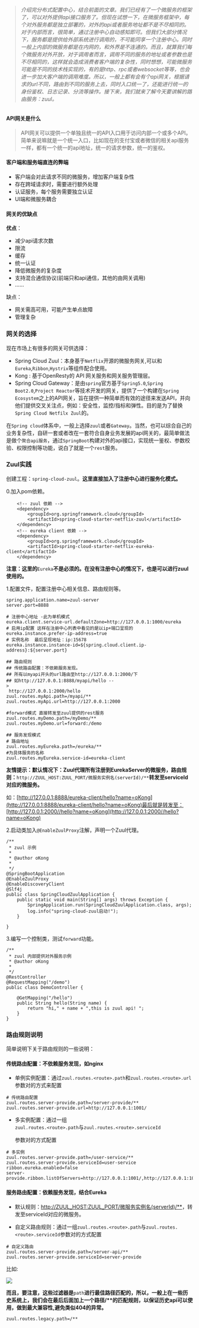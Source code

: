 > ###### 介绍完分布式配置中心，结合前面的文章。我们已经有了一个微服务的框架了，可以对外提供api接口服务了。但现在试想一下，在微服务框架中，每个对外服务都是独立部署的，对外的api或者服务地址都不是不尽相同的。对于内部而言，很简单，通过注册中心自动感知即可。但我们大部分情况下，服务都是提供给外部系统进行调用的，不可能同享一个注册中心。同时一般上内部的微服务都是在内网的，和外界是不连通的。而且，就算我们每个微服务对外开放，对于调用者而言，调用不同的服务的地址或者参数也是不尽相同的，这样就会造成消费者客户端的复杂性，同时想想，可能微服务可能是不同的技术栈实现的，有的是http、rpc或者websocket等等，也会进一步加大客户端的调用难度。所以，一般上都有会有个api网关，根据请求的url不同，路由到不同的服务上去，同时入口统一了，还能进行统一的身份鉴权、日志记录、分流等操作。接下来，我们就来了解今天要讲解的路由服务：zuul。

#### API网关是什么

> API网关可以提供一个单独且统一的API入口用于访问内部一个或多个API。简单来说嘛就是一个统一入口，比如现在的支付宝或者微信的相关api服务一样，都有一个统一的api地址，统一的请求参数，统一的鉴权。

#### 客户端和服务端直连的弊端

* 客户端会对此请求不同的微服务，增加客户端复杂性
* 存在跨域请求时，需要进行额外处理
* 认证服务，每个服务需要独立认证
* UI端和微服务耦合

#### 网关的优缺点

**优点**：

* 减少api请求次数
* 限流
* 缓存
* 统一认证
* 降低微服务的复杂度
* 支持混合通信协议\(前端只和api通信，其他的由网关调用\)
* ……

缺点：

* 网关需高可用，可能产生单点故障
* 管理复杂

### 网关的选择

现在市场上有很多的网关可供选择：

* Spring Cloud Zuul：本身基于`Netflix`开源的微服务网关,可以和`Eureka`,`Ribbon`,`Hystrix`等组件配合使用。
* Kong : 基于OpenResty的 API 网关服务和网关服务管理层。
* Spring Cloud Gateway：是由`spring`官方基于`Spring5.0`,`Spring Boot2.0`,`Project Reactor`等技术开发的网关，提供了一个构建在`Spring Ecosystem`之上的API网关，旨在提供一种简单而有效的途径来发送API，并向他们提供交叉关注点，例如：安全性，监控/指标和弹性。目的是为了替换`Spring Cloud Netfilx Zuul`的。

在`Spring cloud`体系中，一般上选择`zuul`或者`Gateway`。当然，也可以综合自己的业务复杂性，自研一套或者改在一套符合自身业务发展的api网关的，最简单做法是做个`聚合api服务`，通过`SpringBoot`构建对外的api接口，实现统一鉴权、参数校验、权限控制等功能，说白了就是一个`rest`服务。

### Zuul实践

创建工程：`spring-cloud-zuul`。**这里直接加入了注册中心进行服务化模式。**

0.加入pom依赖。

```
    <!-- zuul 依赖 -->
    <dependency>
        <groupId>org.springframework.cloud</groupId>
        <artifactId>spring-cloud-starter-netflix-zuul</artifactId>
    </dependency>        
    <!-- eureka client 依赖 -->
    <dependency>
        <groupId>org.springframework.cloud</groupId>
        <artifactId>spring-cloud-starter-netflix-eureka-client</artifactId>
    </dependency>
```

**注意：这里的**`Eureka`**不是必须的。在没有注册中心的情况下，也是可以进行zuul使用的。**

1.配置文件，配置注册中心相关信息、路由规则等。

```
spring.application.name=zuul-server
server.port=8888

# 注册中心地址 -此为单机模式
eureka.client.service-url.defaultZone=http://127.0.0.1:1000/eureka
# 启用ip配置 这样在注册中心列表中看见的是以ip+端口呈现的
eureka.instance.prefer-ip-address=true
# 实例名称  最后呈现地址：ip:15678
eureka.instance.instance-id=${spring.cloud.client.ip-address}:${server.port}

## 路由规则
## 传统路由配置：不依赖服务发现。
## 所有以myapi开头的url路由至http://127.0.0.1:2000/下
## 如http://127.0.0.1:8888/myapi/hello --
>
 http://127.0.0.1:2000/hello
zuul.routes.myApi.path=/myapi/**
zuul.routes.myApi.url=http://127.0.0.1:2000

#forward模式 直接转发至zuul提供的rest服务
zuul.routes.myDemo.path=/myDemo/**
zuul.routes.myDemo.url=forward:/demo

## 服务发现模式
# 路由地址
zuul.routes.myEureka.path=/eureka/**
#为具体服务的名称
zuul.routes.myEureka.service-id=eureka-client
```

**友情提示：默认情况下：Zuul代理所有注册到EurekaServer的微服务，路由规则：**`http://ZUUL_HOST:ZUUL_PORT/微服务实例名(serverId)/**`**转发至serviceId对应的微服务。**

如：[http://127.0.0.1:8888/eureka-client/hello?name=oKong](http://127.0.0.1:8888/eureka-client/hello?name=oKong)最后就是转发至：[http://127.0.0.1:2000//hello?name=oKong](http://127.0.0.1:2000//hello?name=oKong)

2.启动类加入`@EnableZuulProxy`注解，声明一个Zuul代理。

```
/**
 * zuul 示例
 * 
 * @author oKong
 *
 */
@SpringBootApplication
@EnableZuulProxy
@EnableDiscoveryClient
@Slf4j
public class SpringCloudZuulApplication {
    public static void main(String[] args) throws Exception {
        SpringApplication.run(SpringCloudZuulApplication.class, args);
        log.info("spring-cloud-zuul启动!");
    }

}
```

3.编写一个控制类，测试`forward`功能。

```
/**
 * zuul 内部提供对外服务示例
 * @author oKong
 *
 */
@RestController
@RequestMapping("/demo")
public class DemoController {

    @GetMapping("/hello")
    public String hello(String name) {
        return "hi," + name + ",this is zuul api! ";
    }
}
```

### 路由规则说明

简单说明下关于路由规则的一些说明：

#### 传统路由配置：不依赖服务发现，如nginx

* 单例实例配置：通过`zuul.routes.<route>.path`和`zuul.routes.<route>.url`参数对的方式来配置

```
# 传统路由配置
zuul.routes.server-provide.path=/server-provide/**
zuul.routes.server-provide.url=http://127.0.0.1:1001/
```

* 多实例配置：通过一组  
  `zuul.routes.<route>.path`与`zuul.routes.<route>.serviceId`

  参数对的方式配置

```
# 多实例
zuul.routes.server-provide.path=/user-service/**
zuul.routes.server-provide.serviceId=user-service
ribbon.eureka.enabled=false
server-provide.ribbon.listOfServers=http://127.0.0.1:1001/,http://127.0.0.1:1001/
```

#### 服务路由配置：依赖服务发现，结合Eureka

* 默认规则：[http://ZUUL\_HOST:ZUUL\_PORT/微服务实例名\(serverId\)/\*\*](http://zuul_host:ZUUL_PORT/微服务实例名%28serverId%29/**)，转发至serviceId对应的微服务。

* 自定义路由规则：通过一组`zuul.routes.<route>.path`与`zuul.routes.<route>.serviceId`参数对的方式配置

```
# 自定义路由
zuul.routes.server-provide.path=/server-api/**
zuul.routes.server-provide.serviceId=server-provide
```

比如:

![](https://www.liangzl.com/editorImages/cawler/20181015104055_229.jpg)

**而且，要注意，这些过滤器是**`path`**进行最佳路径匹配的，所以，一般上在一些历史系统上，我们会在最后后面加上一个路径/\*\*的匹配规则，以保证历史api可以使用，做到最大兼容性,避免类似404的异常。**

```
zuul.routes.legacy.path=/**
```



